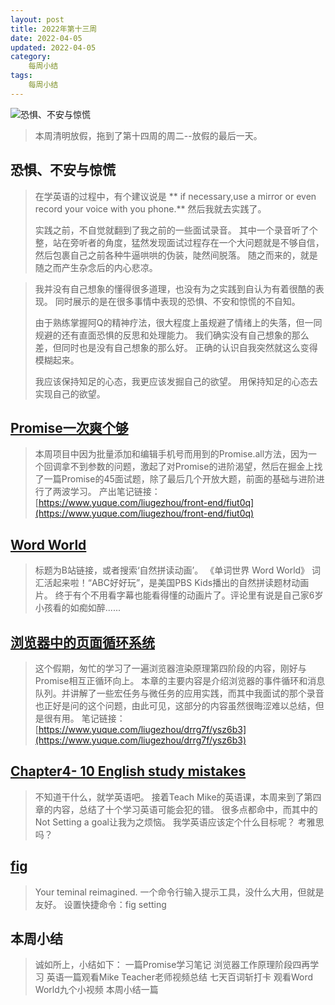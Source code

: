 ```yaml
---
layout: post
title: 2022年第十三周
date: 2022-04-05
updated: 2022-04-05
category:
    每周小结
tags:
    每周小结
---
```

![恐惧、不安与惊慌](https://cdn.jsdelivr.net/gh/liugezhou/image@master/img/202213.7d03fc25tew0.webp)
<!--more-->
> 本周清明放假，拖到了第十四周的周二--放假的最后一天。

## 恐惧、不安与惊慌
> 在学英语的过程中，有个建议说是
> ** if necessary,use a mirror or even record your voice with you phone.**
> 然后我就去实践了。
> 
>  实践之前，不自觉就翻到了我之前的一些面试录音。
>  其中一个录音听了个整，站在旁听者的角度，猛然发现面试过程存在一个大问题就是不够自信，然后包裹自己之前各种牛逼哄哄的伪装，陡然间脱落。
> 随之而来的，就是随之而产生杂念后的内心悲凉。
<!--more -->
> 
> 我并没有自己想象的懂得很多道理，也没有为之实践到自认为有着很酷的表现。
> 同时展示的是在很多事情中表现的恐惧、不安和惊慌的不自知。
> 
> 由于熟练掌握阿Q的精神疗法，很大程度上虽规避了情绪上的失落，但一同规避的还有直面恐惧的反思和处理能力。
> 我们确实没有自己想象的那么差，但同时也是没有自己想象的那么好。
> 正确的认识自我突然就这么变得模糊起来。
> 
> 我应该保持知足的心态，我更应该发掘自己的欲望。
> 用保持知足的心态去实现自己的欲望。

## [Promise一次爽个够](https://www.yuque.com/liugezhou/front-end/fiut0q)
> 本周项目中因为批量添加和编辑手机号而用到的Promise.all方法，因为一个回调拿不到参数的问题，激起了对Promise的进阶渴望，然后在掘金上找了一篇Promise的45面试题，除了最后几个开放大题，前面的基础与进阶进行了两波学习。
> 产出笔记链接：[https://www.yuque.com/liugezhou/front-end/fiut0q](https://www.yuque.com/liugezhou/front-end/fiut0q)

## [Word World](https://www.bilibili.com/video/BV1864y1r7AS?p=1)
> 标题为B站链接，或者搜索‘自然拼读动画’。
> 《单词世界 Word World》 词汇活起来啦！“ABC好好玩”，是美国PBS Kids播出的自然拼读题材动画片。
> 终于有个不用看字幕也能看得懂的动画片了。评论里有说是自己家6岁小孩看的如痴如醉......

## [浏览器中的页面循环系统](https://www.yuque.com/liugezhou/drrg7f/ysz6b3)
> 这个假期，匆忙的学习了一遍浏览器渲染原理第四阶段的内容，刚好与Promise相互正循环向上。
> 本章的主要内容是介绍浏览器的事件循环和消息队列。并讲解了一些宏任务与微任务的应用实践，而其中我面试的那个录音也正好是问的这个问题，由此可见，这部分的内容虽然很晦涩难以总结，但是很有用。
> 笔记链接：[https://www.yuque.com/liugezhou/drrg7f/ysz6b3](https://www.yuque.com/liugezhou/drrg7f/ysz6b3)

## [**Chapter4- 10 English study mistakes**](https://www.yuque.com/liugezhou/daipp3/bzsi59)
> 不知道干什么，就学英语吧。
> 接着Teach Mike的英语课，本周来到了第四章的内容，总结了十个学习英语可能会犯的错。
> 很多点都命中，而其中的Not Setting a goal让我为之烦恼。
> 我学英语应该定个什么目标呢？
> 考雅思吗？

## [fig](https://fig.io/)
> Your teminal reimagined.
> 一个命令行输入提示工具，没什么大用，但就是友好。
> 设置快捷命令：fig setting

## 本周小结
> 诚如所上，小结如下：
> 一篇Promise学习笔记
> 浏览器工作原理阶段四再学习
> 英语一篇观看Mike Teacher老师视频总结
> 七天百词斩打卡
> 观看Word World九个小视频
> 本周小结一篇


